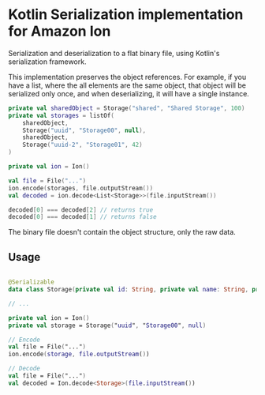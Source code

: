 # Kotlin Serialization implementation for Amazon Ion

Serialization and deserialization to a flat binary file, using Kotlin's serialization framework. 

This implementation preserves the object references.
For example, if you have a list, where the all elements are the same object, that object will be serialized only once,
and when deserializing, it will have a single instance.

```kotlin
private val sharedObject = Storage("shared", "Shared Storage", 100)
private val storages = listOf(
    sharedObject,
    Storage("uuid", "Storage00", null),
    sharedObject,
    Storage("uuid-2", "Storage01", 42)
)

private val ion = Ion()

val file = File("...")
ion.encode(storages, file.outputStream())
val decoded = ion.decode<List<Storage>>(file.inputStream())

decoded[0] === decoded[2] // returns true
decoded[0] === decoded[1] // returns false
```


The binary file doesn't contain the object structure, only the raw data.

## Usage

```kotlin

@Serializable
data class Storage(private val id: String, private val name: String, private val size: Int?)

// ...

private val ion = Ion()
private val storage = Storage("uuid", "Storage00", null)

// Encode
val file = File("...")
ion.encode(storage, file.outputStream())

// Decode
val file = File("...")
val decoded = Ion.decode<Storage>(file.inputStream())
```
